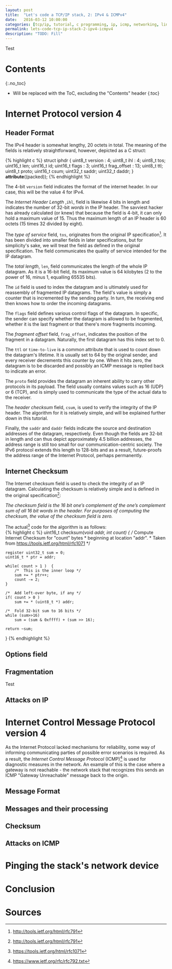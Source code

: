 ```yaml
---
layout: post
title:  "Let's code a TCP/IP stack, 2: IPv4 & ICMPv4"
date:   2016-03-12 10:00:00
categories: [tcp/ip, tutorial, c programming, ip, icmp, networking, linux]
permalink: lets-code-tcp-ip-stack-2-ipv4-icmpv4
description: "TODO: Fill"
---
```


Test

# Contents
{:.no_toc}

* Will be replaced with the ToC, excluding the "Contents" header
{:toc}

# Internet Protocol version 4

## Header Format

The IPv4 header is somewhat lengthy, 20 octets in total. The meaning of the fields is relatively straightforward, however, depicted as a C struct:

{% highlight c %}
struct iphdr {
    uint8_t version : 4;
    uint8_t ihl : 4;
    uint8_t tos;
    uint16_t len;
    uint16_t id;
    uint16_t flags : 3;
    uint16_t frag_offset : 13;
    uint8_t ttl;
    uint8_t proto;
    uint16_t csum;
    uint32_t saddr;
    uint32_t daddr;
} __attribute__((packed));
{% endhighlight %}

The 4-bit `version` field indicates the format of the internet header. In our case, this will be the value 4 for IPv4.

The _Internet Header Length_ ,`ihl`,  field is likewise 4 bits in length and indicates the number of 32-bit _words_ in the IP header. The savviest hacker has already calculated (or knew) that because the field is 4-bit, it can only hold a maximum value of 15. Thus the maximum length of an IP header is 60 octets (15 times 32 divided by eight).

The _type of service_ field, `tos`, originates from the original IP specification[^ipv4-spec]. It has been divided into smaller fields in later specifications, but for simplicity's sake, we will treat the field as defined in the original specification. The field communicates the quality of service intended for the IP datagram.  

The _total length_, `len`, field communicates the length of the whole IP datagram. As it is a 16-bit field, its maximum value is 64 kilobytes (2 to the power of 16, minus 1, equalling 65535 bits).

The `id` field is used to index the datagram and is ultimately used for reassembly of fragmented IP datagrams. The field's value is simply a counter that is incremented by the sending party. In turn, the receiving end then knows how to order the incoming datagrams.

The `flags` field defines various control flags of the datagram. In specific, the sender can specify whether the datagram is allowed to be fragmented, whether it is the last fragment or that there's more fragments incoming.

The _fragment offset_ field, `frag_offset`, indicates the position of the fragment in a datagram. Naturally, the first datagram has this index set to 0.

The `ttl` or `time-to-live` is a common attribute that is used to count down the datagram's lifetime. It is usually set to 64 by the original sender, and every receiver decrements this counter by one. When it hits zero, the datagram is to be discarded and possibly an ICMP message is replied back to indicate an error.

The `proto` field provides the datagram an inherent ability to carry other protocols in its payload. The field usually contains values such as 16 (UDP) or 6 (TCP), and is simply used to communicate the type of the actual data to the receiver. 

The _header checksum_ field, `csum`, is used to verify the integrity of the IP header. The algorithm for it is relatively simple, and will be explained further down in this tutorial.

Finally, the `saddr` and `daddr` fields indicate the source and destination addresses of the datagram, respectively. Even though the fields are 32-bit in length and can thus depict approximately 4.5 billion addresses, the address range is still too small for our communication-centric society. The IPv6 protocol extends this length to 128-bits and as a result, future-proofs the address range of the Internet Protocol, perhaps permanently.

## Internet Checksum

The Internet checksum field is used to check the integrity of an IP datagram. Calculating the checksum is relatively simple and is defined in the original specification[^ipv4-spec]:

  _The checksum field is the 16 bit one’s complement of the one’s complement sum of all 16 bit words in the header.  For purposes of computing the checksum, the value of the checksum field is zero._

The actual[^internet-checksum-spec] code for the algorithm is as follows:  
{% highlight c %}
uint16_t checksum(void *addr, int count)
{
    /* Compute Internet Checksum for "count" bytes
     *         beginning at location "addr".
     * Taken from https://tools.ietf.org/html/rfc1071
     */

    register uint32_t sum = 0;
    uint16_t * ptr = addr;

    while( count > 1 )  {
        /*  This is the inner loop */
        sum += * ptr++;
        count -= 2;
    }

    /*  Add left-over byte, if any */
    if( count > 0 )
        sum += * (uint8_t *) addr;

    /*  Fold 32-bit sum to 16 bits */
    while (sum>>16)
        sum = (sum & 0xffff) + (sum >> 16);

    return ~sum;
}
{% endhighlight %}


## Options field

## Fragmentation 

Test 

## Attacks on IP

# Internet Control Message Protocol version 4

As the Internet Protocol lacked mechanisms for reliability, some way of informing communicating parties of possible error scenarios is required. As a result, the _Internet Control Message Protocol_ (ICMP)[^icmpv4-spec] is used for diagnostic measures in the network. An example of this is the case where a gateway is not reachable - the network stack that recognizes this sends an ICMP "Gateway Unreachable" message back to the origin.

## Message Format

## Messages and their processing

## Checksum

## Attacks on ICMP

# Pinging the stack's network device

# Conclusion

# Sources
[^tcp-roadmap]:<https://tools.ietf.org/html/rfc7414>
[^ipv4-spec]:<http://tools.ietf.org/html/rfc791>
[^icmpv4-spec]:<https://www.ietf.org/rfc/rfc792.txt>
[^internet-checksum-spec]:<https://tools.ietf.org/html/rfc1071>